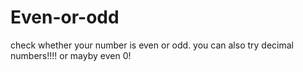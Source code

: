 # Even-or-odd
check whether your number is even or odd.
you can also try decimal numbers!!!!
or mayby even 0!
